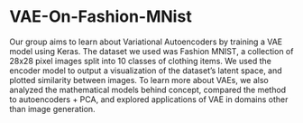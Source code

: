 # VAE-On-Fashion-MNist
Our group aims to learn about Variational Autoencoders by training a VAE model using Keras. The dataset we used was Fashion MNIST, a collection of 28x28 pixel images split into 10 classes of clothing items. We used the encoder model to output a visualization of the dataset’s latent space, and plotted similarity between images. To learn more about VAEs, we also analyzed the mathematical models behind concept, compared the method to autoencoders + PCA, and explored applications of VAE in domains other than image generation.
